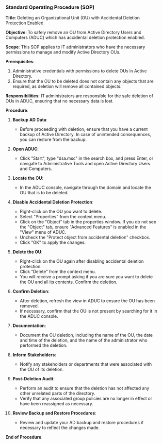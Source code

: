 
### Standard Operating Procedure (SOP)

**Title**: Deleting an Organizational Unit (OU) with Accidental Deletion Protection Enabled

**Objective**: To safely remove an OU from Active Directory Users and Computers (ADUC) which has accidental deletion protection enabled.

**Scope**: This SOP applies to IT administrators who have the necessary permissions to manage and modify Active Directory OUs.

**Prerequisites**:

1. Administrative credentials with permissions to delete OUs in Active Directory.
2. Ensure that the OU to be deleted does not contain any objects that are required, as deletion will remove all contained objects.

**Responsibilities**: IT administrators are responsible for the safe deletion of OUs in ADUC, ensuring that no necessary data is lost.

**Procedure**:

1. **Backup AD Data**:
    
    - Before proceeding with deletion, ensure that you have a current backup of Active Directory. In case of unintended consequences, you can restore from the backup.
2. **Open ADUC**:
    
    - Click "Start", type "dsa.msc" in the search box, and press Enter, or navigate to Administrative Tools and open Active Directory Users and Computers.
3. **Locate the OU**:
    
    - In the ADUC console, navigate through the domain and locate the OU that is to be deleted.
4. **Disable Accidental Deletion Protection**:
    
    - Right-click on the OU you want to delete.
    - Select "Properties" from the context menu.
    - Click on the "Object" tab in the properties window. If you do not see the "Object" tab, ensure "Advanced Features" is enabled in the "View" menu of ADUC.
    - Uncheck the "Protect object from accidental deletion" checkbox.
    - Click "OK" to apply the changes.
5. **Delete the OU**:
    
    - Right-click on the OU again after disabling accidental deletion protection.
    - Click "Delete" from the context menu.
    - You will receive a prompt asking if you are sure you want to delete the OU and all its contents. Confirm the deletion.
6. **Confirm Deletion**:
    
    - After deletion, refresh the view in ADUC to ensure the OU has been removed.
    - If necessary, confirm that the OU is not present by searching for it in the ADUC console.
7. **Documentation**:
    
    - Document the OU deletion, including the name of the OU, the date and time of the deletion, and the name of the administrator who performed the deletion.
8. **Inform Stakeholders**:
    
    - Notify any stakeholders or departments that were associated with the OU of its deletion.
9. **Post-Deletion Audit**:
    
    - Perform an audit to ensure that the deletion has not affected any other unrelated parts of the directory.
    - Verify that any associated group policies are no longer in effect or have been reassigned as necessary.
10. **Review Backup and Restore Procedures**:
    
    - Review and update your AD backup and restore procedures if necessary to reflect the changes made.

**End of Procedure**.